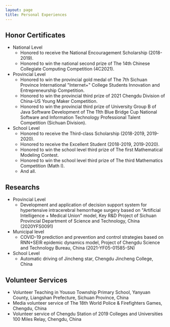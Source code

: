 ```yaml
---
layout: page
title: Personal Experiences
---
```

## Honor Certificates

* National Level
  * Honored to receive the National Encouragement Scholarship (2018-2019).
  * Honored to win the national second prize of The 14th Chinese Collegiate Computing Competition (4C2021).
* Provincial Level
  * Honored to win the provincial gold medal of The 7th Sichuan Province International "Internet+" College Students Innovation and Entrepreneurship Competition.
  * Honored to win the provincial third prize of 2021 Chengdu Division of China-US Young Maker Competition.
  * Honored to win the provincial third prize of University Group B of Java Software Development of The 11th Blue Bridge Cup National Software and Information Technology Professional Talent Competition (Sichuan Division).
* School Level 
  * Honored to receive the Third-class Scholarship (2018-2019, 2019-2020).
  * Honored to receive the Excellent Student (2018-2019, 2019-2020).
  * Honored to win the school level third prize of The first Mathematical Modeling Contest.
  * Honored to win the school level third prize of The third Mathematics Competition (Math I).
  * And all.

## Researchs

* Provincial Level
  * Development and application of decision support system for hypertensive intracerebral hemorrhage surgery based on "Artificial Intelligence + Medical Union" model, Key R&D Project of Sichuan Provincial Department of Science and Technology, China (2020YFS0091)
* Municipal level
  * COVID-19 prediction and prevention and control strategies based on RNN+SEIR epidemic dynamics model, Project of Chengdu Science and Technology Bureau, China (2021-YF05-01585-SN)
* School Level
  * Automatic driving of Jincheng star, Chengdu Jincheng College, China

## Volunteer Services

*  Volunteer Teaching in Yousuo Township Primary School, Yanyuan County, Liangshan Prefecture, Sichuan Province, China
*  Media volunteer service of The 18th World Police & Firefighters Games, Chengdu, China
*  Volunteer service of Chengdu Station of 2019 Colleges and Universities 100 Miles Relay, Chengdu, China
